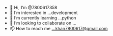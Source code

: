 - 👋 Hi, I’m @7800617358
- 👀 I’m interested in ...development
- 🌱 I’m currently learning ...python
- 💞️ I’m looking to collaborate on ...
- 📫 How to reach me ...khan7800617@gmail.com

<!---
7800617358/7800617358 is a ✨ special ✨ repository because its `README.md` (this file) appears on your GitHub profile.
You can click the Preview link to take a look at your changes.
--->
